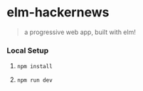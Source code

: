 # elm-hackernews
> a progressive web app, built with elm!

### Local Setup

1. `npm install`

1. `npm run dev`
